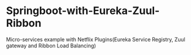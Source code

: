 # Springboot-with-Eureka-Zuul-Ribbon
Micro-services example with Netflix Plugins(Eureka Service Registry, Zuul gateway and Ribbon Load Balancing)
